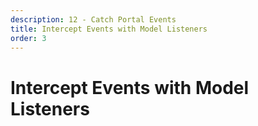 ```yaml
---
description: 12 - Catch Portal Events
title: Intercept Events with Model Listeners
order: 3
---
```


# Intercept Events with Model Listeners
<!-- 
Model Listeners listen to persistence events on the models and their associations, allowing you to create actions on them. They are available for both the core model entities as well as custom, Service Builder-generated entities.

Model listeners are OSGi components that implement the [ModelListener](https://github.com/liferay/liferay-portal/blob/7.2.x/portal-kernel/src/com/liferay/portal/kernel/model/ModelListener.java) interface and usually extend the [BaseModelListener](https://github.com/liferay/liferay-portal/blob/7.2.x/portal-kernel/src/com/liferay/portal/kernel/model/BaseModelListener.java).

Events available for the Model Listeners are:

* `onBeforeAddAssociation()	`
* `onBeforeCreate()`
* `onBeforeRemove()`
* `onBeforeRemoveAssociation()`
* `onBeforeUpdate()	`
* `onAfterAddAssociation()`
* `onAfterCreate()`
* `onAfterRemove()`
* `onAfterRemoveAssociation()`
* `onAfterUpdate()`

The association-named events are triggered on model associations with other models. For example, a user joining a group triggers `onBeforeAddAssociation()` before and `onAfterAddAssociation()` after the joining.

Model Listeners are easy and fast to implement, but there are also some restrictions. First, model listeners are called before a database transaction is complete. This means that you might end up triggering something in the model listener and the transaction could still fail. For the same reason, modifying an entity in the model listener could produce an inconsistent model state. 

Another restriction is that the order in which model listeners are invoked can't be controlled. That's why model listeners should always be independent of each other.

Although you should keep in mind their restrictions, model listeners are usually good, for example, for:

* Notifying or auditing of model persistence events
* Clearing a custom cache on entity update

Below is an example of a model listener component sending an email when any user is associated with a role:

```java
package com.liferay.training.events.model.listener;

import com.liferay.mail.kernel.model.MailMessage;
import com.liferay.mail.kernel.service.MailService;
import com.liferay.portal.kernel.exception.ModelListenerException;
import com.liferay.portal.kernel.exception.PortalException;
import com.liferay.portal.kernel.log.Log;
import com.liferay.portal.kernel.log.LogFactoryUtil;
import com.liferay.portal.kernel.model.BaseModelListener;
import com.liferay.portal.kernel.model.ModelListener;
import com.liferay.portal.kernel.model.Role;
import com.liferay.portal.kernel.model.User;
import com.liferay.portal.kernel.service.RoleService;
import com.liferay.portal.kernel.service.UserService;
import com.liferay.portal.kernel.util.StringBundler;

import java.io.UnsupportedEncodingException;

import javax.mail.internet.AddressException;
import javax.mail.internet.InternetAddress;

import org.osgi.service.component.annotations.Component;
import org.osgi.service.component.annotations.Reference;

/**
 *
 * @author liferay
 */
@Component(
	immediate = true,
	service = ModelListener.class
)
public class UserModelListener extends BaseModelListener<User> {

	@Override
	public void onAfterAddAssociation(
		Object classPK, String associationClassName, Object associationClassPK)
		throws ModelListenerException {

		try {

			User user =
				_userService.getUserById(Long.parseLong(classPK.toString()));

			if (associationClassName.equalsIgnoreCase(
				"com.liferay.portal.kernel.model.Role")) {

				Role role = _roleService.getRole(
					Long.parseLong(associationClassPK.toString()));

				MailMessage message = new MailMessage();

				StringBundler sb = new StringBundler();
				sb.append("User ").append(user.getScreenName()).append(
					" was added to role ").append(role.getName());

				message.setSubject(sb.toString());
				message.setBody(sb.toString());

				message.setTo(getToAddress());
				message.setFrom(getFromAddress());

				_mailService.sendEmail(message);

			}
		}
		catch (PortalException e) {

			e.printStackTrace();
		}
		catch (AddressException e) {

			e.printStackTrace();
		}
		catch (UnsupportedEncodingException e) {

			e.printStackTrace();
		}
	}

	private InternetAddress getToAddress()
		throws UnsupportedEncodingException, AddressException {

		InternetAddress toAddress = new InternetAddress("something@example.com");
		toAddress.setPersonal("Somebody");

		return toAddress;
	}

	private InternetAddress getFromAddress()
		throws UnsupportedEncodingException, AddressException{

		InternetAddress fromAddress = new InternetAddress(no-reply@liferay.com);
		fromAddress.setPersonal("Liferay Portal");

		return fromAddress;

	}

	@Reference
	private MailService _mailService;

	@Reference
	private RoleService _roleService;

	@Reference
	private UserService _userService;
}
```

Generally, the steps for creating a model listener are as follows:

1. **Create** a new Liferay module using the *api* template
1. **Create** a model listener component using the Liferay Component Class wizard
1. **Create** a component extending the [BaseModelListener](https://github.com/liferay/liferay-portal/blob/7.2.x/portal-kernel/src/com/liferay/portal/kernel/model/BaseModelListener.java) base class
1. **Implement** the handler method(s) for the desired events

<div class="summary">
<h3>Knowledge Check</h3>
<ul>
	<li>_______________________ are OSGi components that implement the <code>com.liferay.portal.kernel.model.ModelListener</code> interface and extend the <code>com.liferay.portal.kernel.model.BaseModelListener</code>.</li>
	<li>The association-named events are triggered on model _______________________.</li>
</ul>
</div> -->